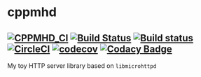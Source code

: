 # cppmhd
 [![CPPMHD_CI](https://github.com/Athenacle/cppmhd/actions/workflows/CI.yml/badge.svg?branch=develop)](https://github.com/Athenacle/cppmhd/actions/workflows/CI.yml)
 [![Build Status](https://athenacle.visualstudio.com/cppmhd/_apis/build/status/cppmhd?branchName=develop)](https://athenacle.visualstudio.com/cppmhd/_build/latest?definitionId=3&branchName=develop)
 [![Build status](https://ci.appveyor.com/api/projects/status/0k12bq758gei1p9l/branch/develop?svg=true)](https://ci.appveyor.com/project/Athenacle/cppmhd/branch/develop)
 [![CircleCI](https://circleci.com/gh/Athenacle/cppmhd.svg?branch=develop&style=shield)](https://app.circleci.com/pipelines/github/Athenacle/cppmhd?branch=develop)
 [![codecov](https://codecov.io/gh/Athenacle/cppmhd/branch/develop/graph/badge.svg?token=1k7JjD32HH)](https://codecov.io/gh/Athenacle/cppmhd)
 [![Codacy Badge](https://app.codacy.com/project/badge/Grade/81cf188eac0441048ac51fd4a2ff7603)](https://www.codacy.com/gh/Athenacle/cppmhd/dashboard?utm_source=github.com&amp;utm_medium=referral&amp;utm_content=Athenacle/cppmhd&amp;utm_campaign=Badge_Grade)
---
My toy HTTP server library based on `libmicrohttpd`
